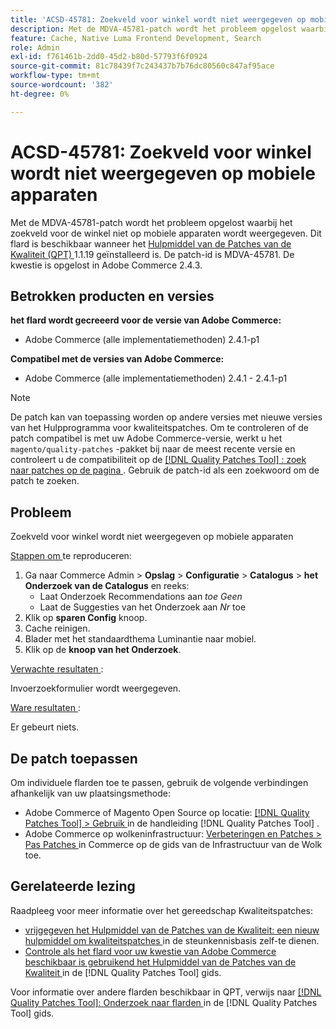 ```yaml
---
title: 'ACSD-45781: Zoekveld voor winkel wordt niet weergegeven op mobiele apparaten'
description: Met de MDVA-45781-patch wordt het probleem opgelost waarbij het zoekveld voor de winkel niet op mobiele apparaten wordt weergegeven. Deze patch is beschikbaar wanneer [Quality Patches Tool (QPT)] (https://experienceleague.adobe.com/nl/docs/commerce-knowledge-base/kb/announcements/commerce-announcements/magento-quality-patches-released-new-tool-to-self-serve-quality-patches) 1.1.19 is geïnstalleerd. De patch-id is MDVA-45781. De kwestie is opgelost in Adobe Commerce 2.4.3.
feature: Cache, Native Luma Frontend Development, Search
role: Admin
exl-id: f761461b-2dd0-45d2-b80d-57793f6f0924
source-git-commit: 81c78439f7c243437b7b76dc80560c847af95ace
workflow-type: tm+mt
source-wordcount: '382'
ht-degree: 0%

---
```


# ACSD-45781: Zoekveld voor winkel wordt niet weergegeven op mobiele apparaten

Met de MDVA-45781-patch wordt het probleem opgelost waarbij het zoekveld voor de winkel niet op mobiele apparaten wordt weergegeven. Dit flard is beschikbaar wanneer het [ Hulpmiddel van de Patches van de Kwaliteit (QPT) ](https://experienceleague.adobe.com/nl/docs/commerce-knowledge-base/kb/announcements/commerce-announcements/magento-quality-patches-released-new-tool-to-self-serve-quality-patches) 1.1.19 geïnstalleerd is. De patch-id is MDVA-45781. De kwestie is opgelost in Adobe Commerce 2.4.3.

## Betrokken producten en versies

**het flard wordt gecreeerd voor de versie van Adobe Commerce:**

* Adobe Commerce (alle implementatiemethoden) 2.4.1-p1

**Compatibel met de versies van Adobe Commerce:**

* Adobe Commerce (alle implementatiemethoden) 2.4.1 - 2.4.1-p1

>[!NOTE]
>
>De patch kan van toepassing worden op andere versies met nieuwe versies van het Hulpprogramma voor kwaliteitspatches. Om te controleren of de patch compatibel is met uw Adobe Commerce-versie, werkt u het `magento/quality-patches` -pakket bij naar de meest recente versie en controleert u de compatibiliteit op de [[!DNL Quality Patches Tool] : zoek naar patches op de pagina ](https://experienceleague.adobe.com/nl/docs/commerce-knowledge-base/kb/announcements/commerce-announcements/magento-quality-patches-released-new-tool-to-self-serve-quality-patches) . Gebruik de patch-id als een zoekwoord om de patch te zoeken.

## Probleem

Zoekveld voor winkel wordt niet weergegeven op mobiele apparaten

<u> Stappen om </u> te reproduceren:

1. Ga naar Commerce Admin > **Opslag** > **Configuratie** > **Catalogus** > **het Onderzoek van de Catalogus** en reeks:
   * Laat Onderzoek Recommendations aan *toe Geen*
   * Laat de Suggesties van het Onderzoek aan *Nr* toe
1. Klik op **sparen Config** knoop.
1. Cache reinigen.
1. Blader met het standaardthema Luminantie naar mobiel.
1. Klik op de **knoop van het Onderzoek**.

<u> Verwachte resultaten </u>:

Invoerzoekformulier wordt weergegeven.

<u> Ware resultaten </u>:

Er gebeurt niets.

## De patch toepassen

Om individuele flarden toe te passen, gebruik de volgende verbindingen afhankelijk van uw plaatsingsmethode:

* Adobe Commerce of Magento Open Source op locatie: [[!DNL Quality Patches Tool]  > Gebruik ](/help/tools/quality-patches-tool/usage.md) in de handleiding [!DNL Quality Patches Tool] .
* Adobe Commerce op wolkeninfrastructuur: [ Verbeteringen en Patches > Pas Patches ](https://experienceleague.adobe.com/docs/commerce-cloud-service/user-guide/develop/upgrade/apply-patches.html?lang=nl-NL) in Commerce op de gids van de Infrastructuur van de Wolk toe.

## Gerelateerde lezing

Raadpleeg voor meer informatie over het gereedschap Kwaliteitspatches:

* [ vrijgegeven het Hulpmiddel van de Patches van de Kwaliteit: een nieuw hulpmiddel om kwaliteitspatches ](https://experienceleague.adobe.com/nl/docs/commerce-knowledge-base/kb/announcements/commerce-announcements/magento-quality-patches-released-new-tool-to-self-serve-quality-patches) in de steunkennisbasis zelf-te dienen.
* [ Controle als het flard voor uw kwestie van Adobe Commerce beschikbaar is gebruikend het Hulpmiddel van de Patches van de Kwaliteit ](/help/tools/quality-patches-tool/patches-available-in-qpt/check-patch-for-magento-issue-with-magento-quality-patches.md) in de [!DNL Quality Patches Tool] gids.

Voor informatie over andere flarden beschikbaar in QPT, verwijs naar [[!DNL Quality Patches Tool]: Onderzoek naar flarden ](https://experienceleague.adobe.com/tools/commerce-quality-patches/index.html?lang=nl-NL) in de [!DNL Quality Patches Tool] gids.
